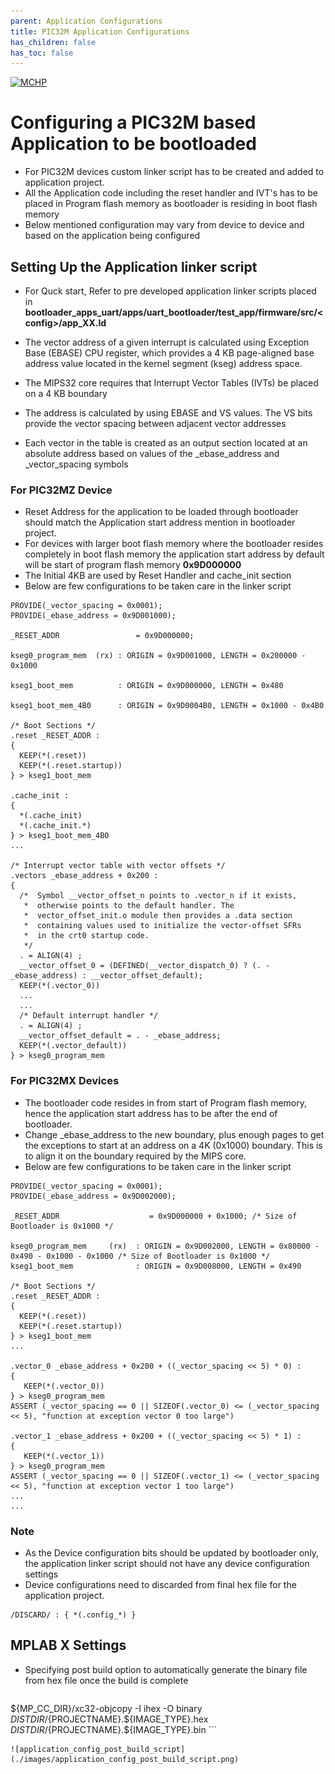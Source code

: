 ```yaml
---
parent: Application Configurations
title: PIC32M Application Configurations
has_children: false
has_toc: false
---
```


[![MCHP](https://www.microchip.com/ResourcePackages/Microchip/assets/dist/images/logo.png)](https://www.microchip.com)

# Configuring a PIC32M based Application to be bootloaded

- For PIC32M devices custom linker script has to be created and added to application project.
- All the Application code including the reset handler and IVT's has to be placed in Program flash memory as bootloader is residing in boot flash memory
- Below mentioned configuration may vary from device to device and based on the application being configured

## Setting Up the Application linker script

- For Quck start, Refer to pre developed application linker scripts placed in **bootloader_apps_uart/apps/uart_bootloader/test_app/firmware/src/\<config\>/app_XX.ld**

- The vector address of a given interrupt is calculated using Exception Base (EBASE) CPU register, which provides a 4 KB page-aligned base address value located in the kernel segment (kseg) address space.
- The MIPS32 core requires that Interrupt Vector Tables (IVTs) be placed on a 4 KB boundary
- The address is calculated by using EBASE and VS values. The VS bits provide the vector spacing between adjacent vector addresses
- Each vector in the table is created as an output section located at an absolute address based on values of the _ebase_address and _vector_spacing symbols

### For PIC32MZ Device

- Reset Address for the application to be loaded through bootloader should match the Application start address mention in bootloader project.
- For devices with larger boot flash memory where the bootloader resides completely in boot flash memory the application start address by default will be start of program flash memory **0x9D000000**
- The Initial 4KB are used by Reset Handler and cache_init section
- Below are few configurations to be taken care in the linker script

```
PROVIDE(_vector_spacing = 0x0001);
PROVIDE(_ebase_address = 0x9D001000);

_RESET_ADDR                 = 0x9D000000;

kseg0_program_mem  (rx) : ORIGIN = 0x9D001000, LENGTH = 0x200000 - 0x1000

kseg1_boot_mem          : ORIGIN = 0x9D000000, LENGTH = 0x480

kseg1_boot_mem_4B0      : ORIGIN = 0x9D0004B0, LENGTH = 0x1000 - 0x4B0

/* Boot Sections */
.reset _RESET_ADDR :
{
  KEEP(*(.reset))
  KEEP(*(.reset.startup))
} > kseg1_boot_mem

.cache_init :
{
  *(.cache_init)
  *(.cache_init.*)
} > kseg1_boot_mem_4B0
...

/* Interrupt vector table with vector offsets */
.vectors _ebase_address + 0x200 :
{
  /*  Symbol __vector_offset_n points to .vector_n if it exists,
   *  otherwise points to the default handler. The
   *  vector_offset_init.o module then provides a .data section
   *  containing values used to initialize the vector-offset SFRs
   *  in the crt0 startup code.
   */
  . = ALIGN(4) ;
  __vector_offset_0 = (DEFINED(__vector_dispatch_0) ? (. - _ebase_address) : __vector_offset_default);
  KEEP(*(.vector_0))
  ...
  ...
  /* Default interrupt handler */
  . = ALIGN(4) ;
  __vector_offset_default = . - _ebase_address;
  KEEP(*(.vector_default))
} > kseg0_program_mem

```

### For PIC32MX Devices

- The bootloader code resides in from start of Program flash memory, hence the application start address has to be after the end of bootloader.
- Change _ebase_address to the new boundary, plus enough pages to get the exceptions to start at an address on a 4K (0x1000) boundary. This is to align it on the boundary required by the MIPS core.
- Below are few configurations to be taken care in the linker script

```
PROVIDE(_vector_spacing = 0x0001);
PROVIDE(_ebase_address = 0x9D002000);

_RESET_ADDR                    = 0x9D000000 + 0x1000; /* Size of Bootloader is 0x1000 */

kseg0_program_mem     (rx)  : ORIGIN = 0x9D002000, LENGTH = 0x80000 - 0x490 - 0x1000 - 0x1000 /* Size of Bootloader is 0x1000 */
kseg1_boot_mem              : ORIGIN = 0x9D008000, LENGTH = 0x490

/* Boot Sections */
.reset _RESET_ADDR :
{
  KEEP(*(.reset))
  KEEP(*(.reset.startup))
} > kseg1_boot_mem
...

.vector_0 _ebase_address + 0x200 + ((_vector_spacing << 5) * 0) :
{
   KEEP(*(.vector_0))
} > kseg0_program_mem
ASSERT (_vector_spacing == 0 || SIZEOF(.vector_0) <= (_vector_spacing << 5), "function at exception vector 0 too large")

.vector_1 _ebase_address + 0x200 + ((_vector_spacing << 5) * 1) :
{
   KEEP(*(.vector_1))
} > kseg0_program_mem
ASSERT (_vector_spacing == 0 || SIZEOF(.vector_1) <= (_vector_spacing << 5), "function at exception vector 1 too large")
...
...

```

### Note

- As the Device configuration bits should be updated by bootloader only, the application linker script should not have any device configuration settings
- Device configurations need to discarded from final hex file for the application project.

```
/DISCARD/ : { *(.config_*) }
```

## MPLAB X Settings

- Specifying post build option to automatically generate the binary file from hex file once the build is complete

    ```
${MP_CC_DIR}/xc32-objcopy -I ihex -O binary ${DISTDIR}/${PROJECTNAME}.${IMAGE_TYPE}.hex ${DISTDIR}/${PROJECTNAME}.${IMAGE_TYPE}.bin
    ```

    ![application_config_post_build_script](./images/application_config_post_build_script.png)
